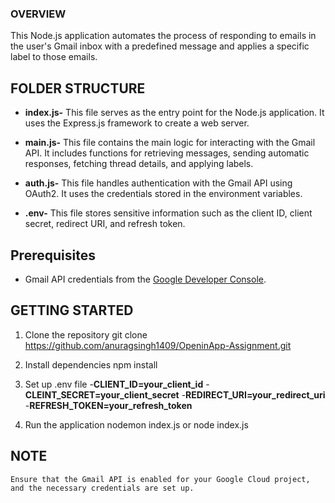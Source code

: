 ### OVERVIEW
This Node.js application automates the process of responding to emails in the user's Gmail inbox with a predefined message and applies a specific label to those emails. 

## FOLDER STRUCTURE

- **index.js-** This file serves as the entry point for the Node.js application. It uses the Express.js framework to create a web server. 

- **main.js-** This file contains the main logic for interacting with the Gmail API. It includes functions for retrieving messages, sending automatic responses, fetching thread details, and applying labels.

- **auth.js-** This file handles authentication with the Gmail API using OAuth2. It uses the credentials stored in the environment variables.

- **.env-** This file stores sensitive information such as the client ID, client secret, redirect URI, and refresh token.

## Prerequisites

- Gmail API credentials from the [Google Developer Console](https://console.developers.google.com/).

## GETTING STARTED

1. Clone the repository
   git clone https://github.com/anuragsingh1409/OpeninApp-Assignment.git

2. Install dependencies 
   npm install

3. Set up .env file
    -**CLIENT_ID=your_client_id**
    -**CLEINT_SECRET=your_client_secret**
    -**REDIRECT_URI=your_redirect_uri**
    -**REFRESH_TOKEN=your_refresh_token**

4. Run the application
    nodemon index.js or node index.js

## NOTE
    Ensure that the Gmail API is enabled for your Google Cloud project, and the necessary credentials are set up.
